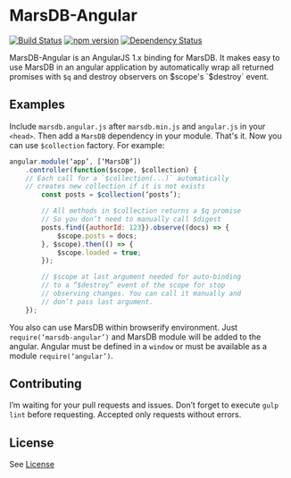 MarsDB-Angular
=========

[![Build Status](https://travis-ci.org/c58/marsdb-angular.svg?branch=master)](https://travis-ci.org/c58/marsdb-angular)
[![npm version](https://badge.fury.io/js/marsdb-angular.svg)](https://www.npmjs.com/package/marsdb-angular)
[![Dependency Status](https://david-dm.org/c58/marsdb-angular.svg)](https://david-dm.org/c58/marsdb-angular)

MarsDB-Angular is an AngularJS 1.x binding for MarsDB. It makes easy to use MarsDB in an angular application by automatically wrap all returned promises with `$q` and destroy observers on $scope's `$destroy` event.

## Examples
Include `marsdb.angular.js` after `marsdb.min.js` and `angular.js` in your `<head>`. Then add a `MarsDB` dependency in your module. That's it. Now you can use `$collection` factory. For example:
```javascript
angular.module(‘app’, [‘MarsDB’])
	.controller(function($scope, $collection) {
    // Each call for a `$collection(...)` automatically
    // creates new collection if it is not exists
		const posts = $collection(‘posts’);

		// All methods in $collection returns a $q promise
		// So you don’t need to manually call $digest
		posts.find({authorId: 123}).observe((docs) => {
			$scope.posts = docs;
		}, $scope).then(() => {
			$scope.loaded = true;
		});

		// $scope at last argument needed for auto-binding
		// to a “$destroy” event of the scope for stop
		// observing changes. You can call it manually and
		// don’t pass last argument.
	});
```

You also can use MarsDB within browserify environment. Just `require(‘marsdb-angular’)` and MarsDB module will be added to the angular. Angular must be defined in a `window` or must be available as a module `require(‘angular’)`.

## Contributing
I’m waiting for your pull requests and issues.
Don’t forget to execute `gulp lint` before requesting. Accepted only requests without errors.

## License
See [License](LICENSE)